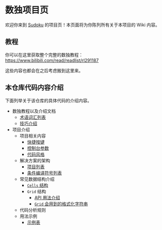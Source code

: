# 数独项目页

欢迎你来到 [Sudoku](https://github.com/SunnieShine/Sudoku) 的项目页！本页面将为你陈列所有关于本项目的 Wiki 内容。

## 教程

你可以在这里获取整个完整的数独教程：https://www.bilibili.com/read/readlist/rl291187

这些内容也都会在之后考虑搬到这里来。

## 本仓库代码内容介绍

下面列举关于该仓库的具体代码的介绍内容。

* 数独教程以及介绍文档
  * [术语词汇列表](terms)
  * [技巧介绍](techniques)
* 项目介绍
  * 项目相关内容
    * [快捷按键](hotkeys)
    * [控制台参数](command-line)
    * [代码风格](code-style)
  * 解决方案的架构
    * [项目列表](projects)
    * [条件编译符号列表](compilation-symbols)
  * 常见数据结构介绍
    * [`Cells` 结构](data-structures/cells)
    * `Grid` 结构
      * [API 用法介绍](data-structures/grid)
      * [`Grid` 会用到的格式化字符串](data-structures/grid-text-format)
  * 代码分析规则
  * 用法示例
    * [示例表](usages)
